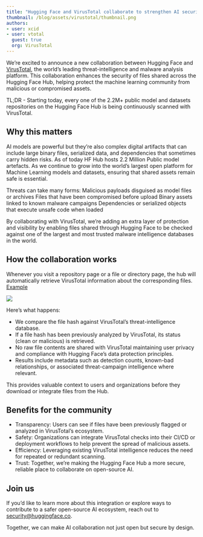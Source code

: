 ```yaml
---
title: "Hugging Face and VirusTotal collaborate to strengthen AI security"
thumbnail: /blog/assets/virustotal/thumbnail.png
authors:
- user: xcid
- user: vtotal
  guest: true
  org: VirusTotal
---
```


We’re excited to announce a new collaboration between Hugging Face and [VirusTotal](https://virustotal.com), the world’s leading threat-intelligence and malware analysis platform.
This collaboration enhances the security of files shared across the Hugging Face Hub, helping protect the machine learning community from malicious or compromised assets.

TL;DR - Starting today, every one of the 2.2M+ public model and datasets repositories on the Hugging Face Hub is being continuously scanned with VirusTotal.

## Why this matters

AI models are powerful but they’re also complex digital artifacts that can include large binary files, serialized data, and dependencies that sometimes carry hidden risks.
As of today HF Hub hosts 2.2 Million Public model artefacts. As we continue to grow into the world’s largest open platform for Machine Learning models and datasets, ensuring that shared assets remain safe is essential.

Threats can take many forms:
Malicious payloads disguised as model files or archives
Files that have been compromised before upload
Binary assets linked to known malware campaigns
Dependencies or serialized objects that execute unsafe code when loaded

By collaborating with VirusTotal, we’re adding an extra layer of protection and visibility by enabling files shared through Hugging Face to be checked against one of the largest and most trusted malware intelligence databases in the world.

## How the collaboration works

Whenever you visit a repository page or a file or directory page, the hub will automatically retrieve VirusTotal information about the corresponding files. [Example](https://huggingface.co/Juronuim/xbraw2025/tree/main)

<img class="block" src="https://huggingface.co/datasets/huggingface/documentation-images/resolve/main/virustotal.png"/>

Here’s what happens:
- We compare the file hash against VirusTotal’s threat-intelligence database.
- If a file hash has been previously analyzed by VirusTotal, its status (clean or malicious) is retrieved.
- No raw file contents are shared with VirusTotal maintaining user privacy and compliance with Hugging Face’s data protection principles.
- Results include metadata such as detection counts, known-bad relationships, or associated threat-campaign intelligence where relevant.

This provides valuable context to users and organizations before they download or integrate files from the Hub.

## Benefits for the community

- Transparency: Users can see if files have been previously flagged or analyzed in VirusTotal’s ecosystem.
- Safety: Organizations can integrate VirusTotal checks into their CI/CD or deployment workflows to help prevent the spread of malicious assets.
- Efficiency: Leveraging existing VirusTotal intelligence reduces the need for repeated or redundant scanning.
- Trust: Together, we’re making the Hugging Face Hub a more secure, reliable place to collaborate on open-source AI.

## Join us

If you’d like to learn more about this integration or explore ways to contribute to a safer open-source AI ecosystem, reach out to security@huggingface.co.

Together, we can make AI collaboration not just open but secure by design.
